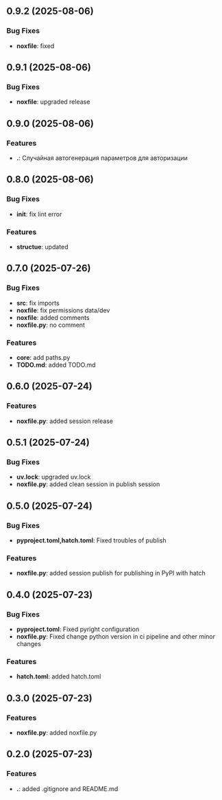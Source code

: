 ## 0.9.2 (2025-08-06)

### Bug Fixes

- **noxfile**: fixed

## 0.9.1 (2025-08-06)

### Bug Fixes

- **noxfile**: upgraded release

## 0.9.0 (2025-08-06)

### Features

- **.**: Случайная автогенерация параметров для авторизации

## 0.8.0 (2025-08-06)

### Bug Fixes

- **__init__**: fix lint error

### Features

- **structue**: updated

## 0.7.0 (2025-07-26)

### Bug Fixes

- **src**: fix imports
- **noxfile**: fix permissions data/dev
- **noxfile**: added comments
- **noxfile.py**: no comment

### Features

- **core**: add paths.py
- **TODO.md**: added TODO.md

## 0.6.0 (2025-07-24)

### Features

- **noxfile.py**: added session release

## 0.5.1 (2025-07-24)

### Bug Fixes

- **uv.lock**: upgraded uv.lock
- **noxfile.py**: added clean session in publish session

## 0.5.0 (2025-07-24)

### Bug Fixes

- **pyproject.toml,hatch.toml**: Fixed troubles of publish

### Features

- **noxfile.py**: added session publish for publishing in PyPI with hatch

## 0.4.0 (2025-07-23)

### Bug Fixes

- **pyproject.toml**: Fixed pyright configuration
- **noxfile.py**: Fixed change python version in ci pipeline and other minor changes

### Features

- **hatch.toml**: added hatch.toml

## 0.3.0 (2025-07-23)

### Features

- **noxfile.py**: added noxfile.py

## 0.2.0 (2025-07-23)

### Features

- **.**: added .gitignore and README.md
